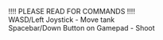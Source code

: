 !!!! PLEASE READ FOR COMMANDS !!!!  
WASD/Left Joystick - Move tank  
Spacebar/Down Button on Gamepad - Shoot
